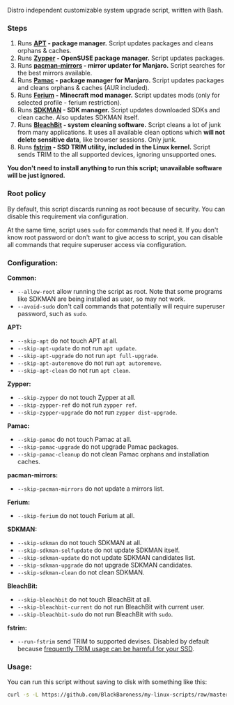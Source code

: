 Distro independent customizable system upgrade script, written with Bash.

### Steps
1. Runs **[APT](https://manpages.ubuntu.com/manpages/xenial/man8/apt.8.html) - package manager.** 
   Script updates packages and cleans orphans & caches.
2. Runs **[Zypper](https://documentation.suse.com/smart/systems-management/html/concept-zypper/index.html) - OpenSUSE package manager.**
   Script updates packages.
3. Runs **[pacman-mirrors](https://wiki.manjaro.org/index.php/Pacman-mirrors) - mirror updater for Manjaro.**
   Script searches for the best mirrors available.
4. Runs **[Pamac](https://wiki.manjaro.org/index.php/Pamac) - package manager for Manjaro.**
   Script updates packages and cleans orphans & caches (AUR included).
5. Runs **[Ferium](https://github.com/gorilla-devs/ferium) - Minecraft mod manager.**
   Script updates mods (only for selected profile - ferium restriction).
6. Runs **[SDKMAN](https://sdkman.io/) - SDK manager.**
   Script updates downloaded SDKs and clean cache.
   Also updates SDKMAN itself.
7. Runs **[BleachBit](https://www.bleachbit.org/) - system cleaning software.**
   Script cleans a lot of junk from many applications.
   It uses all available clean options which **will not delete sensitive data**, like browser sessions.
   Only junk.
8. Runs **[fstrim](https://man7.org/linux/man-pages/man8/fstrim.8.html) - SSD TRIM utility, included in the Linux kernel.**
   Script sends TRIM to the all supported devices, ignoring unsupported ones.

**You don't need to install anything to run this script; unavailable software will be just ignored.**

### Root policy

By default, this script discards running as root because of security.
You can disable this requirement via configuration.

At the same time, script uses `sudo` for commands that need it. If you don't know root password or don't want to give
access to script, you can disable all commands that require superuser access via configuration.

### Configuration:

**Common:**

- `--allow-root` allow running the script as root. Note that some programs like SDKMAN are being installed as user, so may not work.
- `--avoid-sudo` don't call commands that potentially will require superuser password, such as `sudo`.

**APT:**

- `--skip-apt` do not touch APT at all.
- `--skip-apt-update` do not run `apt update`.
- `--skip-apt-upgrade` do not run `apt full-upgrade`.
- `--skip-apt-autoremove` do not run `apt autoremove`.
- `--skip-apt-clean` do not run `apt clean`.

**Zypper:**
- `--skip-zypper` do not touch Zypper at all.
- `--skip-zypper-ref` do not run `zypper ref`.
- `--skip-zypper-upgrade` do not run `zypper dist-upgrade`.

**Pamac:**

- `--skip-pamac` do not touch Pamac at all.
- `--skip-pamac-upgrade` do not upgrade Pamac packages.
- `--skip-pamac-cleanup` do not clean Pamac orphans and installation caches.

**pacman-mirrors:**

- `--skip-pacman-mirrors` do not update a mirrors list.

**Ferium:**

- `--skip-ferium` do not touch Ferium at all.

**SDKMAN:**

- `--skip-sdkman` do not touch SDKMAN at all.
- `--skip-sdkman-selfupdate` do not update SDKMAN itself.
- `--skip-sdkman-update` do not update SDKMAN candidates list.
- `--skip-sdkman-upgrade` do not upgrade SDKMAN candidates.
- `--skip-sdkman-clean` do not clean SDKMAN.

**BleachBit:**

- `--skip-bleachbit` do not touch BleachBit at all.
- `--skip-bleachbit-current` do not run BleachBit with current user.
- `--skip-bleachbit-sudo` do not run BleachBit with `sudo`.

**fstrim:**

- `--run-fstrim` send TRIM to supported devises. Disabled by default
  because [frequently TRIM usage can be harmful for your SSD](https://man7.org/linux/man-pages/man8/fstrim.8.html).

### Usage:

You can run this script without saving to disk with something like this:

```bash
curl -s -L https://github.com/BlackBaroness/my-linux-scripts/raw/master/full-upgrade/script.sh | bash -s -- --skip-fstrim
```
